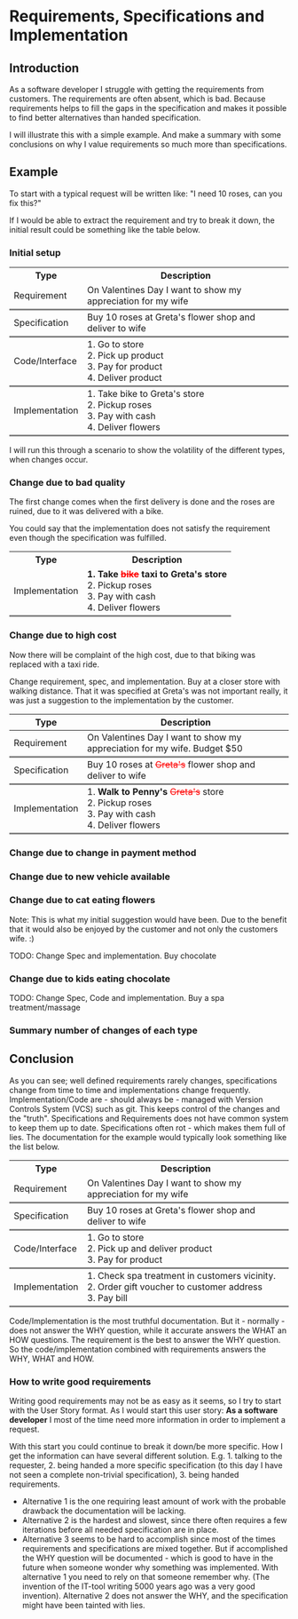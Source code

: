 <style>
    td {
        border-bottom-style: solid;
        border-color:grey;
    }
    .strike {
        text-decoration: line-through; color:red;
    }
    
</style>

# Requirements, Specifications and Implementation

## Introduction
As a software developer I struggle with getting the requirements from customers. The requirements are often absent, which is bad. Because requirements helps to fill the gaps in the specification and makes it possible to find better alternatives than handed specification.

I will illustrate this with a simple example. And make a summary with some conclusions on why I value requirements so much more than specifications.

## Example

To start with a typical request will be written like: "I need 10 roses, can you fix this?" 

If I would be able to extract the requirement and try to break it down, the initial result could be something like the table below. 


### Initial setup 
<table>
    <th>Type</th><th>Description</th>
    <tr>
        <td>Requirement</td><td> On Valentines Day I want to show my appreciation for my wife</td>
    </tr>
    <tr>
        <td>Specification</td><td>Buy 10 roses at Greta's flower shop and deliver to wife</td>
    </tr>
    <tr>
        <td>Code/Interface</td><td>1. Go to store<br />2. Pick up product<br />3. Pay for product<br />4. Deliver product</td>
    </tr>
    <tr>
        <td>Implementation</td><td>1. Take bike to Greta's store<br />2. Pickup roses<br />3. Pay with cash<br />4. Deliver flowers</td>
    </tr>
</table>



I will run this through a scenario to show the volatility of the different types, when changes occur.

### Change due to bad quality

The first change comes when the first delivery is done and the roses are ruined, due to it was delivered with a bike.

You could say that the implementation does not satisfy the requirement even though the specification was fulfilled.
<table>
<th>Type</th><th>Description</th>
<tr><td>Implementation</td><td><strong>1. Take <span class ='strike'>bike</span> taxi to Greta's store</strong><br />2. Pickup roses<br />3. Pay with cash<br />4. Deliver flowers</td></tr>
</table>


### Change due to high cost

Now there will be complaint of the high cost, due to that biking was replaced with a taxi ride.

Change requirement, spec, and implementation. Buy at a closer store with walking distance.
That it was specified at Greta's was not important really, it was just a suggestion to the implementation by the customer.

|Type   | Description                                                  |
|---|---|
|Requirement | On Valentines Day I want to show my appreciation for my wife. <span class='new'>Budget $50</span> |
|Specification   |  Buy 10 roses at <span class='strike'>Greta's</span> flower shop and deliver to wife  |
|Implementation | 1. **Walk to Penny's** <span class='strike'>Greta's</span> store<br />2. Pickup roses<br />3. Pay with cash<br />4. Deliver flowers |


### Change due to change in payment method



### Change due to new vehicle available





### Change due to cat eating flowers

Note: This is what my initial suggestion would have been. Due to the benefit that it would also be enjoyed by the customer and not only the customers wife. :)

TODO: Change Spec and implementation. Buy chocolate

### Change due to kids eating chocolate



TODO: Change Spec, Code and implementation. Buy a spa treatment/massage

### Summary number of changes of each type

## Conclusion
As you can see; well defined requirements rarely changes, specifications change from time to time and implementations change frequently.
Implementation/Code are - should always be - managed with Version Controls System (VCS) such as git. This keeps control of the changes and the "truth". Specifications and Requirements does not have common system to keep them up to date. Specifications often rot - which makes them full of lies. The documentation for the example would typically look something like the list below.

<table>
    <th>Type</th><th>Description</th>
    <tr>
        <td>Requirement</td><td> On Valentines Day I want to show my appreciation for my wife</td>
    </tr>
    <tr>
        <td>Specification</td><td>Buy 10 roses at Greta's flower shop and deliver to wife</td>
    </tr>
    <tr>
        <td>Code/Interface</td><td>1. Go to store<br />2. Pick up and deliver product<br />3. Pay for product</td>
    </tr>
    <tr>
        <td>Implementation</td><td>1. Check spa treatment in customers vicinity.<br />2. Order gift voucher to customer address<br />3. Pay bill</td>
    </tr>
</table>

Code/Implementation is the most truthful documentation. But it - normally - does not answer the WHY question, while it accurate answers the WHAT an HOW questions. The requirement is the best to answer the WHY question.
So the code/implementation combined with requirements answers the WHY, WHAT and HOW.

### How to write good requirements
Writing good requirements may not be as easy as it seems, so I try to start with the User Story format.
As I would start this user story:
**As a software developer** I most of the time need more information in order to implement a request.

With this start you could continue to break it down/be more specific. How I get the information can have several different solution. E.g. 1. talking to the requester, 2. being handed a more specific specification (to this day I have not seen a complete non-trivial specification), 3. being handed requirements. 
* Alternative 1 is the one requiring least amount of work with the probable drawback the documentation will be lacking.
* Alternative 2 is the hardest and slowest, since there often requires a few iterations before all needed specification are in place. 
* Alternative 3 seems to be hard to accomplish since most of the times requirements and specifications are mixed together. But if accomplished the WHY question will be documented - which is good to have in the future when someone wonder why something was implemented. With alternative 1 you need to rely on that someone remember why. (The invention of the IT-tool writing 5000 years ago was a very good invention). Alternative 2 does not answer the WHY, and the specification might have been tainted with lies.
